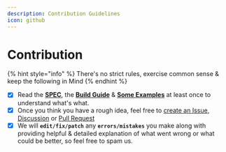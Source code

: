```yaml
---
description: Contribution Guidelines
icon: github
---
```


# Contribution

{% hint style="info" %}
There's no strict rules, exercise common sense & keep the following in Mind
{% endhint %}

* [x] Read the [**SPEC**](broken-reference), the [**Build Guide**](../../../../sbuild/instructions/) & [**Some Examples**](https://github.com/pkgforge/soarpkgs/tree/main/packages) at least once to understand what's what.
* [x] Once you think you have a rough idea, feel free to [create an Issue](https://github.com/pkgforge/soarpkgs/issues/new/choose), [Discussion](https://github.com/pkgforge/soarpkgs/discussions/new/choose) or [Pull Request](https://github.com/pkgforge/soarpkgs/compare)
* [x] We will **`edit/fix/patch`** any **`errors/mistakes`** you make along with providing helpful & detailed explanation of what went wrong or what could be better, so feel free to spam us.
